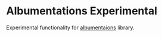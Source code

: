 # Albumentations Experimental

Experimental functionality for [albumentaions](https://github.com/albumentations-team/albumentations) library.
